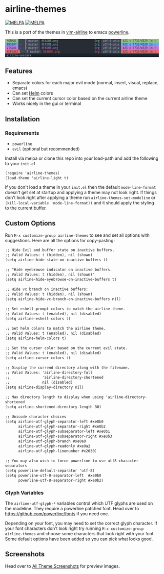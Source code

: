 # airline-themes

[![MELPA](http://melpa-stable.milkbox.net/packages/airline-themes-badge.svg)](http://melpa-stable.milkbox.net/#/airline-themes)
[![MELPA](http://melpa.org/packages/airline-themes-badge.svg)](http://melpa.org/#/airline-themes)

This is a port of the themes in
[vim-airline](https://github.com/vim-airline/vim-airline-themes)
to emacs [powerline](https://github.com/milkypostman/powerline).

![/screenshots/themes/theme-084.png](/screenshots/themes/theme-084.png)

## Features

- Separate colors for each major evil mode (normal, insert, visual, replace, emacs)
- Can set [Helm](https://github.com/emacs-helm/helm) colors
- Can set the current cursor color based on the current airline theme
- Works nicely in the gui or terminal

## Installation

### Requirements

- `powerline`
- `evil` (optional but recommended)

Install via melpa or clone this repo into your load-path and add the following
to your `init.el`

``` emacs-lisp
(require 'airline-themes)
(load-theme 'airline-light t)
```

If you don't load a theme in your `init.el` then the default `mode-line-format`
doesn't get set at startup and applying a theme may not look right. If things
don't look right after applying a theme run `airline-themes-set-modeline` or
`(kill-local-variable 'mode-line-format))` and it should apply the styling to
the current buffer.

## Custom Options

Run `M-x customize-group airline-themes` to see and set all options with
suggestions. Here are all the options for copy-pasting:

``` emacs-lisp
;; Hide Evil and buffer state on inactive buffers.
;; Valid Values: t (hidden), nil (shown)
(setq airline-hide-state-on-inactive-buffers t)

;; "Hide eyebrowse indicator on inactive buffers.
;; Valid Values: t (hidden), nil (shown)"
(setq airline-hide-eyebrowse-on-inactive-buffers t)

;; Hide vc branch on inactive buffers:
;; Valid Values: t (hidden), nil (shown)
(setq airline-hide-vc-branch-on-inactive-buffers nil)

;; Set eshell prompt colors to match the airline theme.
;; Valid Values: t (enabled), nil (disabled)
(setq airline-eshell-colors t)

;; Set helm colors to match the airline theme.
;; Valid Values: t (enabled), nil (disabled)
(setq airline-helm-colors t)

;; Set the cursor color based on the current evil state.
;; Valid Values: t (enabled), nil (disabled)
(setq airline-cursor-colors t)

;; Display the currend directory along with the filename.
;; Valid Values: 'airline-directory-full
;;               'airline-directory-shortened
;;               nil (disabled)
(setq airline-display-directory nil)

;; Max directory length to display when using 'airline-directory-shortened
(setq airline-shortened-directory-length 30)

;; Unicode character choices
(setq airline-utf-glyph-separator-left #xe0b0
      airline-utf-glyph-separator-right #xe0b2
      airline-utf-glyph-subseparator-left #xe0b1
      airline-utf-glyph-subseparator-right #xe0b3
      airline-utf-glyph-branch #xe0a0
      airline-utf-glyph-readonly #xe0a2
      airline-utf-glyph-linenumber #x2630)

;; You may also wish to force powerline to use utf8 character separators
(setq powerline-default-separator 'utf-8)
(setq powerline-utf-8-separator-left  #xe0b0
      powerline-utf-8-separator-right #xe0b2)
```

### Glyph Variables

The `airline-utf-glyph-*` variables control which UTF glyphs are used on the
modeline. They require a powerline patched font. Head over to
https://github.com/powerline/fonts if you need one.

Depending on your font, you may need to set the correct glyph character. If
your font characters don't look right try running
`M-x customize-group airline-themes` and choose some characters that look right
with your font. Some default options have been added so you can pick what looks
good.

## Screenshots

Head over to [All Theme Screenshots](/screenshots/all-themes.md) for preview
images.
